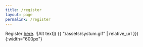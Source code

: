 ```yaml
---
title: /register
layout: page
permalink: /register
---
```


Register [here](https://forms.gle/vuJGs1WpVni6jVLo9).
![Alt text]( {{ "/assets/systum.gif" | relative_url }}){:width="600px"}
